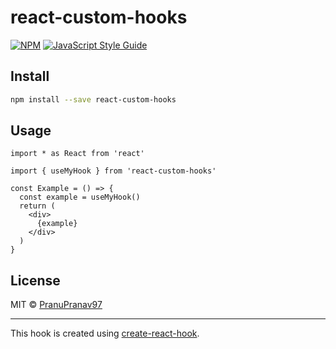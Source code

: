 # react-custom-hooks

> 

[![NPM](https://img.shields.io/npm/v/react-custom-hooks.svg)](https://www.npmjs.com/package/react-custom-hooks) [![JavaScript Style Guide](https://img.shields.io/badge/code_style-standard-brightgreen.svg)](https://standardjs.com)

## Install

```bash
npm install --save react-custom-hooks
```

## Usage

```tsx
import * as React from 'react'

import { useMyHook } from 'react-custom-hooks'

const Example = () => {
  const example = useMyHook()
  return (
    <div>
      {example}
    </div>
  )
}
```

## License

MIT © [PranuPranav97](https://github.com/PranuPranav97)

---

This hook is created using [create-react-hook](https://github.com/hermanya/create-react-hook).
